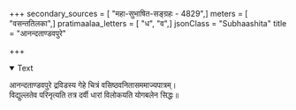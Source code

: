 +++
secondary_sources = [ "महा-सुभाषित-सङ्ग्रहः - 4829",]
meters = [ "वसन्ततिलका",]
pratimaalaa_letters = [ "ध", "व",]
jsonClass = "Subhaashita"
title = "आनन्दताण्डवपुरे"

+++

<details open><summary>Text</summary>

आनन्दताण्डवपुरे द्रविडस्य गेहे चित्रं वसिष्ठवनितासममाज्यपात्रम्।  
विद्युल्लतेव परिनृत्यति तत्र दर्वी धारां विलोकयति योगबलेन सिद्धः॥
</details>
